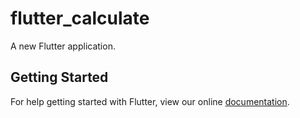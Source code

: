 # flutter_calculate

A new Flutter application.

## Getting Started

For help getting started with Flutter, view our online
[documentation](https://flutter.io/).
